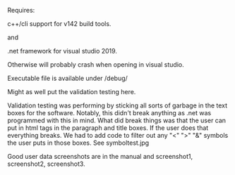 Requires:

c++/cli support for v142 build tools.

and 

.net framework for visual studio 2019.

Otherwise will probably crash when opening in visual studio.

Executable file is available under /debug/


Might as well put the validation testing here.

Validation testing was performing by sticking all sorts of garbage in the text boxes for the software. Notably, this didn't break anything as .net was programmed with this in mind. What did break things was that the user can put in html tags in the paragraph and title boxes.
If the user does that everything breaks.
We had to add code to filter out any "<" ">" "&" symbols the user puts in those boxes. See symboltest.jpg

Good user data screenshots are in the manual and screenshot1, screenshot2, screenshot3.